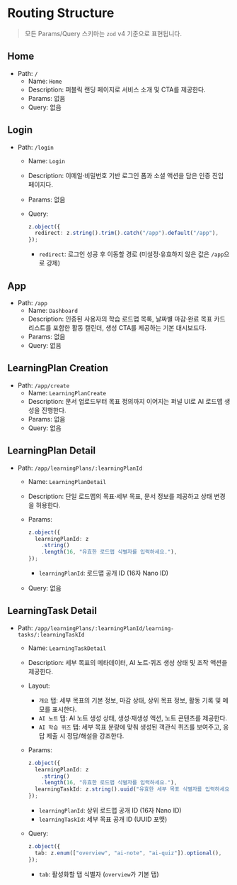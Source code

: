 # Routing Structure

> 모든 Params/Query 스키마는 `zod` v4 기준으로 표현됩니다.

## Home

- Path: `/`
  - Name: `Home`
  - Description: 퍼블릭 랜딩 페이지로 서비스 소개 및 CTA를 제공한다.
  - Params: 없음
  - Query: 없음

## Login

- Path: `/login`
  - Name: `Login`
  - Description: 이메일·비밀번호 기반 로그인 폼과 소셜 액션을 담은 인증 진입 페이지다.
  - Params: 없음
  - Query:

    ```ts
    z.object({
      redirect: z.string().trim().catch("/app").default("/app"),
    });
    ```

    - `redirect`: 로그인 성공 후 이동할 경로 (미설정·유효하지 않은 값은 `/app`으로 강제)

## App

- Path: `/app`
  - Name: `Dashboard`
  - Description: 인증된 사용자의 학습 로드맵 목록, 날짜별 마감·완료 목표 카드 리스트를 포함한 활동 캘린더, 생성 CTA를 제공하는 기본 대시보드다.
  - Params: 없음
  - Query: 없음

## LearningPlan Creation

- Path: `/app/create`
  - Name: `LearningPlanCreate`
  - Description: 문서 업로드부터 목표 정의까지 이어지는 퍼널 UI로 AI 로드맵 생성을 진행한다.
  - Params: 없음
  - Query: 없음

## LearningPlan Detail

- Path: `/app/learningPlans/:learningPlanId`
  - Name: `LearningPlanDetail`
  - Description: 단일 로드맵의 목표·세부 목표, 문서 정보를 제공하고 상태 변경을 허용한다.
  - Params:

    ```ts
    z.object({
      learningPlanId: z
        .string()
        .length(16, "유효한 로드맵 식별자를 입력하세요."),
    });
    ```

    - `learningPlanId`: 로드맵 공개 ID (16자 Nano ID)

  - Query: 없음

## LearningTask Detail

- Path: `/app/learningPlans/:learningPlanId/learning-tasks/:learningTaskId`
  - Name: `LearningTaskDetail`
  - Description: 세부 목표의 메타데이터, AI 노트·퀴즈 생성 상태 및 조작 액션을 제공한다.
  - Layout:
    - `개요` 탭: 세부 목표의 기본 정보, 마감 상태, 상위 목표 정보, 활동 기록 및 메모를 표시한다.
    - `AI 노트` 탭: AI 노트 생성 상태, 생성·재생성 액션, 노트 콘텐츠를 제공한다.
    - `AI 학습 퀴즈` 탭: 세부 목표 분량에 맞춰 생성된 객관식 퀴즈를 보여주고, 응답 제출 시 정답/해설을 강조한다.
  - Params:

    ```ts
    z.object({
      learningPlanId: z
        .string()
        .length(16, "유효한 로드맵 식별자를 입력하세요."),
      learningTaskId: z.string().uuid("유효한 세부 목표 식별자를 입력하세요."),
    });
    ```

    - `learningPlanId`: 상위 로드맵 공개 ID (16자 Nano ID)
    - `learningTaskId`: 세부 목표 공개 ID (UUID 포맷)

  - Query:

    ```ts
    z.object({
      tab: z.enum(["overview", "ai-note", "ai-quiz"]).optional(),
    });
    ```

    - `tab`: 활성화할 탭 식별자 (`overview`가 기본 탭)
